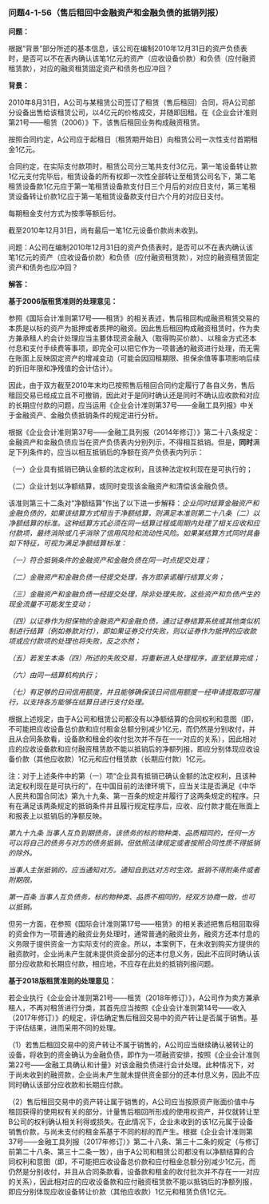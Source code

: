 ### 问题4-1-56（售后租回中金融资产和金融负债的抵销列报）

**问题：**

根据“背景”部分所述的基本信息，该公司在编制2010年12月31日的资产负债表时，是否可以不在表内确认该笔1亿元的资产（应收设备价款）和负债（应付融资租赁款），对应的融资租赁固定资产和债务也应冲回？

**背景：**

2010年8月31日，A公司与某租赁公司签订了租赁（售后租回）合同，将A公司部分设备出售给该租赁公司，以4亿元的价格成交，并随即回租。在《企业会计准则第21号——租赁（2006）》下，该售后租回业务构成融资租赁。

按照合同约定，A公司应于起租日（租赁期开始日）向租赁公司一次性支付首期租金1亿元。

合同约定，在实际支付款项时，租赁公司分三笔共支付3亿元，第一笔设备转让款1亿元支付完毕后，租赁设备的所有权即一次性全部转让至租赁公司名下，第二笔租赁设备款1亿元应于第一笔租赁设备款支付日三个月后的对应日支付，第三笔租赁设备转让价款1亿应于第一笔租赁设备款支付日六个月的对应日支付。

每期租金支付方式为按季等额后付。

截至2010年12月31日，尚有最后一笔1亿元设备价款尚未收到。

问题：A公司在编制2010年12月31日的资产负债表时，是否可以不在表内确认该笔1亿元的资产（应收设备价款）和负债（应付融资租赁款），对应的融资租赁固定资产和债务也应冲回？

**解答：**

**基于2006版租赁准则的处理意见：**

参照《国际会计准则第17号——租赁》的相关表述，售后租回构成融资租赁交易的本质是以标的资产为抵押或者质押的融资。因此售后租回构成融资租赁时，作为卖方兼承租人的会计处理应当主要体现资金融入（取得购买价款）、以租金方式还本付息和支付手续费等事项，即完全可以把它作为一项普通的融资进行处理，而无需在账面上反映固定资产的增减变动（可能会因回租期限、担保余值等事项影响后续的折旧年限和净残值的会计估计）。

因此，由于双方截至2010年末均已按照售后租回合同约定履行了各自义务，售后租回交易已经成立且不可撤销，因此对于是同时确认还是同时不确认应收款和对应的长期应付款的问题，应当运用《企业会计准则第37号——金融工具列报》中关于金融资产、金融负债抵销条件的规定进行分析。

根据《企业会计准则第37号——金融工具列报（2014年修订）》第二十八条规定：金融资产和金融负债应当在资产负债表内分别列示，不得相互抵销。但是，**同时**满足下列条件的，应当以相互抵销后的净额在资产负债表内列示：

（一）企业具有抵销已确认金额的法定权利，且该种法定权利现在是可执行的；

（二）企业计划以净额结算，或同时变现该金融资产和清偿该金融负债。

该准则第三十二条对“净额结算”作出了以下进一步解释：*企业同时结算金融资产和金融负债的，如果该结算方式相当于净额结算，则满足本准则第二十八条（二）以净额结算的标准。这种结算方式必须在同一结算过程或周期内处理了相关应收和应付款项，最终消除或几乎消除了信用风险和流动性风险。如果某结算方式同时具备如下特征，可视为满足净额结算标准：*

*（一）符合抵销条件的金融资产和金融负债在同一时点提交处理；*

*（二）金融资产和金融负债一经提交处理，各方即承诺履行结算义务；*

*（三）金融资产和金融负债一经提交处理，除非处理失败，这些资产和负债产生的现金流量不可能发生变动；*

*（四）以证券作为担保物的金融资产和金融负债，通过证券结算系统或其他类似机制进行结算（例如券款对付），即如果证券交付失败，则以证券作为抵押的应收款项或应付款项的处理也将失败，反之亦然；*

*（五）若发生本条（四）所述的失败交易，将重新进入处理程序，直至结算完成；*

*（六）由同一结算机构执行；*

*（七）有足够的日间信用额度，并且能够确保该日间信用额度一经申请提取即可履行，以支持各方能够在结算日进行支付处理。*

根据上述规定，由于A公司和租赁公司都没有以净额结算的合同权利和意图（即，不可能把应收设备总价款和应付租金总额分别减少1亿元，而仍然是分别收付，并且从合同条款看，设备款和租金的收付批次并不存在一一对应的关系），因此相对应的应收设备款和应付融资租赁款不能以抵销后的净额列报，即应分别体现应收设备价款（其他应收款）1亿元和应付租赁款（长期应付款）1亿元。

注：对于上述条件中的第（一）项“企业具有抵销已确认金额的法定权利，且该种法定权利现在是可执行的”，在中国目前的法律环境下，应当关注是否满足《中华人民共和国合同法》第九十九条、第一百条的规定并履行了这两条规定的程序。只有在满足该两条规定的抵销条件并且履行规定程序后，应收、应付款才能在账面上和报表上以抵销后的净额反映。

*第九十九条
当事人互负到期债务，该债务的标的物种类、品质相同的，任何一方可以将自己的债务与对方的债务抵销，但依照法律规定或者按照合同性质不得抵销的除外。*

*当事人主张抵销的，应当通知对方。通知自到达对方时生效。抵销不得附条件或者附期限。*

*第一百条
当事人互负债务，标的物种类、品质不相同的，经双方协商一致，也可以抵销。*

但另一方面，在参照《国际会计准则第17号——租赁》的相关表述把售后租回取得的资金作为一项普通的融资业务处理时，通常普通的融资业务，融资方还本付息的义务限于提供资金一方实际支付的资金。所以，本案例下，在未收到购买方提供的融资款时，企业尚未产生就未提供资金部分的还本付息义务，因此不应同时确认该部分应收款和长期应付款，相应地，不应存在此处的抵销列报问题。

**基于2018版租赁准则的处理意见：**

若企业执行《企业会计准则第21号——租赁（2018年修订）》，A公司作为卖方兼承租人，不再对租赁进行分类，其首先应当按照《企业会计准则第14号——收入（2017年修订）》的规定，评估确定售后租回交易中的资产转让是否属于销售。基于评估结果，进而采用不同的处理。

（1）若售后租回交易中的资产转让不属于销售的，A公司应当继续确认被转让的设备，将收到的资金确认为金融负债，即作为一项融资安排，按照《企业会计准则第22号——金融工具确认和计量》对该金融负债进行会计处理。此种情况下，对于尚未收到的融资款，企业尚未产生就未提供资金部分的还本付息义务，因此不应同时确认该部分应收款和长期应付款。

（2）售后租回交易中的资产转让属于销售的，A公司应当按原资产账面价值中与租回获得的使用权有关的部分，计量售后租回所形成的使用权资产，并仅就转让至B公司的权利确认相关利得或损失。在此情况下，企业未收到的该1亿元属于设备销售价款，与尚未支付的租金系基于不同的标的而产生。根据《企业会计准则第37号——金融工具列报（2017年修订）》第二十八条、第三十二条的规定（与修订前第二十八条、第三十二条一致），由于A公司和租赁公司都没有以净额结算的合同权利和意图（即，不可能把应收设备总价款和应付租金总额分别减少1亿元，而仍然是分别收付，并且从合同条款看，设备款和租金的收付批次并不存在一一对应的关系），因此相对应的应收设备款和应付融资租赁款不能以抵销后的净额列报，即应分别体现应收设备转让价款（其他应收款）1亿元和租赁负债1亿元。